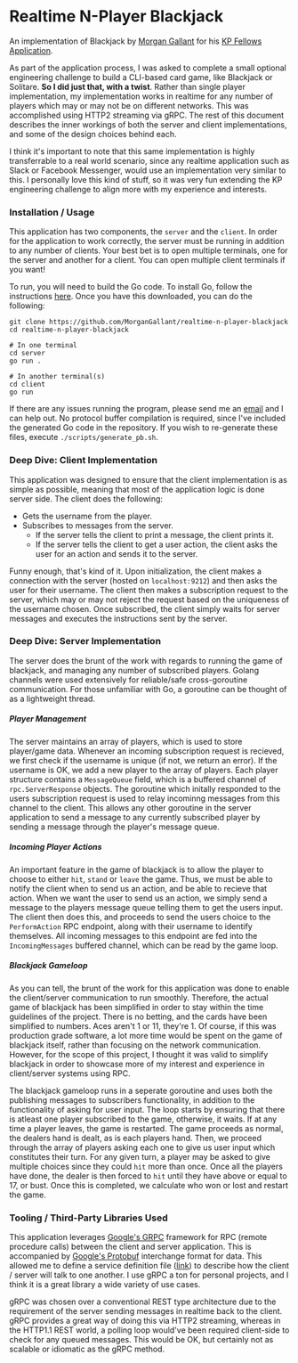 # Realtime N-Player Blackjack
An implementation of Blackjack by [Morgan Gallant](https://morgangallant.com) for his [KP Fellows Application](https://fellows.kleinerperkins.com/).

As part of the application process, I was asked to complete a small optional engineering challenge to build a CLI-based card game, like Blackjack or Solitare. **So I did just that, with a twist**. Rather than single player implementation, my implementation works in realtime for any number of players which may or may not be on different networks. This was accomplished using HTTP2 streaming via gRPC. The rest of this document describes the inner workings of both the server and client implementations, and some of the design choices behind each.

I think it's important to note that this same implementation is highly transferrable to a real world scenario, since any realtime application such as Slack or Facebook Messenger, would use an implementation very similar to this. I personally love this kind of stuff, so it was very fun extending the KP engineering challenge to align more with my experience and interests.

### Installation / Usage

This application has two components, the `server` and the `client`. In order for the application to work correctly, the server must be running in addition to any number of clients. Your best bet is to open multiple terminals, one for the server and another for a client. You can open multiple client terminals if you want!

To run, you will need to build the Go code. To install Go, follow the instructions [here](https://golang.org/doc/install). Once you have this downloaded, you can do the following:
```
git clone https://github.com/MorganGallant/realtime-n-player-blackjack
cd realtime-n-player-blackjack

# In one terminal
cd server
go run .

# In another terminal(s)
cd client
go run
```
If there are any issues running the program, please send me an [email](mailto:morgan@morgangallant.com) and I can help out. No protocol buffer compilation is required, since I've included the generated Go code in the repository. If you wish to re-generate these files, execute `./scripts/generate_pb.sh`.

### Deep Dive: Client Implementation

This application was designed to ensure that the client implementation is as simple as possible, meaning that most of the application logic is done server side. The client does the following:
- Gets the username from the player.
- Subscribes to messages from the server.
  - If the server tells the client to print a message, the client prints it.
  - If the server tells the client to get a user action, the client asks the user for an action and sends it to the server.

Funny enough, that's kind of it. Upon initialization, the client makes a connection with the server (hosted on `localhost:9212`) and then asks the user for their username. The client then makes a subscription request to the server, which may or may not reject the request based on the uniqueness of the username chosen. Once subscribed, the client simply waits for server messages and executes the instructions sent by the server.

### Deep Dive: Server Implementation

The server does the brunt of the work with regards to running the game of blackjack, and managing any number of subscribed players. Golang channels were used extensively for reliable/safe cross-goroutine communication. For those unfamiliar with Go, a goroutine can be thought of as a lightweight thread.

##### Player Management

The server maintains an array of players, which is used to store player/game data. Whenever an incoming subscription request is recieved, we first check if the username is unique (if not, we return an error). If the username is OK, we add a new player to the array of players. Each player structure contains a `MessageQueue` field, which is a buffered channel of `rpc.ServerResponse` objects. The goroutine which initally responded to the users subscription request is used to relay incominng messages from this channel to the client. This allows any other goroutine in the server application to send a message to any currently subscribed player by sending a message through the player's message queue.

##### Incoming Player Actions

An important feature in the game of blackjack is to allow the player to choose to either `hit`, `stand` or `leave` the game. Thus, we must be able to notify the client when to send us an action, and be able to recieve that action. When we want the user to send us an action, we simply send a message to the players message queue telling them to get the users input. The client then does this, and proceeds to send the users choice to the `PerformAction` RPC endpoint, along with their username to identify themselves. All incoming messages to this endpoint are fed into the `IncomingMessages` buffered channel, which can be read by the game loop.

##### Blackjack Gameloop

As you can tell, the brunt of the work for this application was done to enable the client/server communication to run smoothly. Therefore, the actual game of blackjack has been simplified in order to stay within the time guidelines of the project. There is no betting, and the cards have been simplified to numbers. Aces aren't 1 or 11, they're 1. Of course, if this was production grade software, a lot more time would be spent on the game of blackjack itself, rather than focusing on the network communication. However, for the scope of this project, I thought it was valid to simplify blackjack in order to showcase more of my interest and experience in client/server systems using RPC.

The blackjack gameloop runs in a seperate goroutine and uses both the publishing messages to subscribers functionality, in addition to the functionality of asking for user input. The loop starts by ensuring that there is atleast one player subscribed to the game, otherwise, it waits. If at any time a player leaves, the game is restarted. The game proceeds as normal, the dealers hand is dealt, as is each players hand. Then, we proceed through the array of players asking each one to give us user input which constitutes their turn. For any given turn, a player may be asked to give multiple choices since they could `hit` more than once. Once all the players have done, the dealer is then forced to `hit` until they have above or equal to 17, or bust. Once this is completed, we calculate who won or lost and restart the game.

### Tooling / Third-Party Libraries Used

This application leverages [Google's GRPC](https://github.com/grpc/grpc-go) framework for RPC (remote procedure calls) between the client and server application. This is accompanied by [Google's Protobuf](https://github.com/protocolbuffers/protobuf) interchange format for data. This allowed me to define a service definition file ([link](rpc.proto)) to describe how the client / server will talk to one another. I use gRPC a ton for personal projects, and I think it is a great library a wide variety of use cases.

gRPC was chosen over a conventional REST type architecture due to the requirement of the server sending messages in realtime back to the client. gRPC provides a great way of doing this via HTTP2 streaming, whereas in the HTTP1.1 REST world, a polling loop would've been required client-side to check for any queued messages. This would be OK, but certainly not as scalable or idiomatic as the gRPC method.


